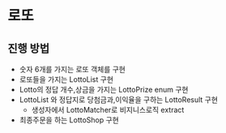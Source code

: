 # 로또
## 진행 방법
* 숫자 6개를 가지는 로또 객체를 구현
* 로또들을 가지는 LottoList 구현
* Lotto의 정답 개수,상금을 가지는 LottoPrize enum 구현
* LottoList 와 정답지로 당첨금과,이익율을 구하는 LottoResult 구현
  * 생성자에서 LottoMatcher로 비지니스로직 extract
* 최종주문을 하는 LottoShop 구현
